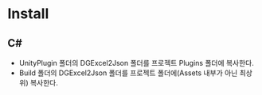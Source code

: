 # Install

## C#

  + UnityPlugin 폴더의 DGExcel2Json 폴더를 프로젝트 Plugins 폴더에 복사한다.
  + Build 폴더의 DGExcel2Json 폴더를 프로젝트 폴더에(Assets 내부가 아닌 최상위) 복사한다.
